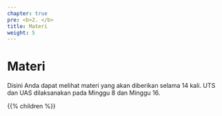 ```yaml
---
chapter: true
pre: <b>2. </b>
title: Materi
weight: 5
---
```


# Materi

Disini Anda dapat melihat materi yang akan diberikan selama 14 kali. UTS dan UAS dilaksanakan pada Minggu 8 dan Minggu 16.

{{% children %}}